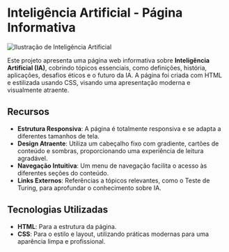 # Inteligência Artificial - Página Informativa

![Ilustração de Inteligência Artificial](image.jpg)

Este projeto apresenta uma página web informativa sobre **Inteligência Artificial (IA)**, cobrindo tópicos essenciais, como definições, história, aplicações, desafios éticos e o futuro da IA. A página foi criada com HTML e estilizada usando CSS, visando uma apresentação moderna e visualmente atraente.

## Recursos

- **Estrutura Responsiva**: A página é totalmente responsiva e se adapta a diferentes tamanhos de tela.
- **Design Atraente**: Utiliza um cabeçalho fixo com gradiente, cartões de conteúdo e sombras, proporcionando uma experiência de leitura agradável.
- **Navegação Intuitiva**: Um menu de navegação facilita o acesso às diferentes seções do conteúdo.
- **Links Externos**: Referências a tópicos relevantes, como o Teste de Turing, para aprofundar o conhecimento sobre IA.

## Tecnologias Utilizadas

- **HTML**: Para a estrutura da página.
- **CSS**: Para o estilo e layout, utilizando práticas modernas para uma aparência limpa e profissional.

